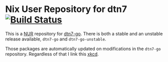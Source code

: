 # Nix User Repository for dtn7 [![Build Status](https://github.com/dtn7/nur-packages/workflows/Update%20dtn7-go%20NUR%20packages/badge.svg)](https://github.com/dtn7/nur-packages/actions)

This is a [NUR](https://github.com/nix-community/NUR) repository for
[dtn7-go](https://github.com/dtn7/dtn7-go). There is both a stable and an
unstable release available, `dtn7-go` and `dtn7-go-unstable`.

Those packages are automatically updated on modifications in the `dtn7-go`
repository. Regardless of that I link this [xkcd](https://xkcd.com/1205/).
